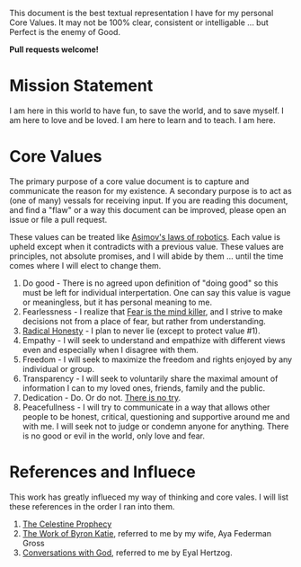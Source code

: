 This document is the best textual representation I have for my personal Core Values.
It may not be 100% clear, consistent or intelligable ... but Perfect is the enemy of Good.

**Pull requests welcome!**

Mission Statement
=================
I am here in this world to have fun, to save the world, and to save myself.
I am here to love and be loved.
I am here to learn and to teach.
I am here.

Core Values
===========
The primary purpose of a core value document is to capture and communicate the reason for my existence.
A secondary purpose is to act as (one of many) vessals for receiving input. If you are reading this document, and find a "flaw" or a way this document can be improved, please open an issue or file a pull request.

These values can be treated like [Asimov's laws of robotics](http://en.wikipedia.org/wiki/Three_Laws_of_Robotics). Each value is upheld except when it contradicts with a previous value. These values are principles, not absolute promises, and I will abide by them ... until the time comes where I will elect to change them.

1. Do good - There is no agreed upon definition of "doing good" so this must be left for individual interpertation. One can say this value is vague or meaningless, but it has personal meaning to me.
2. Fearlessness - I realize that [Fear is the mind killer](http://www.goodreads.com/quotes/2-i-must-not-fear-fear-is-the-mind-killer-fear-is), and I strive to make decisions not from a place of fear, but rather from understanding.
3. [Radical Honesty](http://www.radicalhonesty.com/) - I plan to never lie (except to protect value #1).
4. Empathy - I will seek to understand and empathize with different views even and especially when I disagree with them.
5. Freedom - I will seek to maximize the freedom and rights enjoyed by any individual or group.
6. Transparency - I will seek to voluntarily share the maximal amount of information I can to my loved ones, friends, family and the public.
7. Dedication - Do. Or do not. [There is no try](https://www.youtube.com/watch?v=BQ4yd2W50No).
8. Peacefullness - I will try to communicate in a way that allows other people to be honest, critical, questioning and supportive around me and with me. I will seek not to judge or condemn anyone for anything. There is no good or evil in the world, only love and fear.

References and Influece
=======================
This work has greatly influeced my way of thinking and core vales. I will list these references in the order I ran into them.

1. [The Celestine Prophecy](http://en.wikipedia.org/wiki/The_Celestine_Prophecy)
2. [The Work of Byron Katie](http://www.thework.com/), referred to me by my wife, Aya Federman Gross
3. [Conversations with God](http://en.wikipedia.org/wiki/Conversations_with_God), referred to me by Eyal Hertzog.
